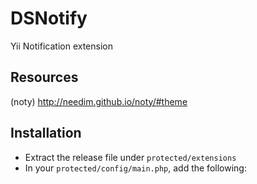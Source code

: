 DSNotify
========

Yii Notification extension

## Resources 
(noty) http://needim.github.io/noty/#theme

## Installation

* Extract the release file under `protected/extensions`
* In your `protected/config/main.php`, add the following:
